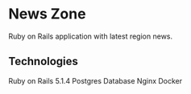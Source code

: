 # News Zone

Ruby on Rails application with latest region news.

Technologies
-----
Ruby on Rails 5.1.4
Postgres Database
Nginx
Docker
